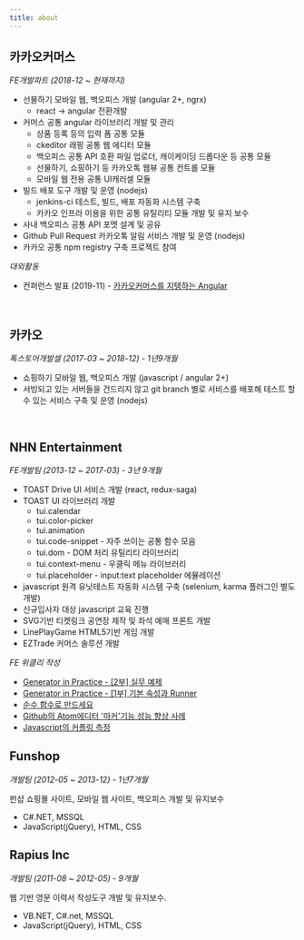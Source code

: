 ```yaml
---
title: about
---
```

## 카카오커머스

_FE개발파트 (2018-12 ~ 현재까지)_

- 선물하기 모바일 웹, 백오피스 개발 (angular 2+, ngrx)
  - react -> angular 전환개발
- 커머스 공통 angular 라이브러리 개발 및 관리
  - 상품 등록 등의 입력 폼 공통 모듈
  - ckeditor 래핑 공통 웹 에디터 모듈
  - 백오피스 공통 API 호환 파일 업로더, 캐이케이딩 드롭다운 등 공통 모듈
  - 선물하기, 쇼핑하기 등 카카오톡 웹뷰 공통 컨트롤 모듈
  - 모바일 웹 전용 공통 UI캐러셀 모듈
- 빌드 배포 도구 개발 및 운영 (nodejs)
  - jenkins-ci 테스트, 빌드, 배포 자동화 시스템 구축
  - 카카오 인프라 이용을 위한 공통 유틸리티 모듈 개발 및 유지 보수
- 사내 백오피스 공통 API 포멧 설계 및 공유
- Github Pull Request 카카오톡 알림 서비스 개발 및 운영 (nodejs)
- 카카오 공통 npm registry 구축 프로젝트 참여

_대외활동_

- 컨퍼런스 발표 (2019-11) - [카카오커머스를 지탱하는 Angular](https://tech.kakao.com/2019/11/27/kakao-commerce-frontend-angular/)

<br />

## 카카오

_톡스토어개발셀 (2017-03 ~ 2018-12) - 1년9개월_

- 쇼핑하기 모바일 웹, 백오피스 개발 (javascript / angular 2+)
- 서빙되고 있는 서버들을 건드리지 않고 git branch 별로 서비스를 배포해 테스트 할 수 있는 서비스 구축 및 운영 (nodejs)

<br />

## NHN Entertainment

_FE개발팀 (2013-12 ~ 2017-03) - 3년 9개월_

- TOAST Drive UI 서비스 개발 (react, redux-saga)
- TOAST UI 라이브러리 개발
  - tui.calendar
  - tui.color-picker
  - tui.animation
  - tui.code-snippet - 자주 쓰이는 공통 함수 모음
  - tui.dom - DOM 처리 유틸리티 라이브러리
  - tui.context-menu - 우클릭 메뉴 라이브러리
  - tui.placeholder - input:text placeholder 에뮬레이션
- javascript 원격 유닛테스트 자동화 시스템 구축 (selenium, karma 플러그인 별도 개발)
- 신규입사자 대상 javascript 교육 진행
- SVG기반 티켓링크 공연장 제작 및 좌석 예매 프론트 개발
- LinePlayGame HTML5기반 게임 개발
- EZTrade 커머스 솔루션 개발

_FE 위클리 작성_

- [Generator in Practice - [2부] 실무 예제](https://ui.toast.com/weekly-pick/ko_20160805)
- [Generator in Practice - [1부] 기본 속성과 Runner](https://ui.toast.com/weekly-pick/ko_20160729)
- [순수 함수로 만드세요](https://ui.toast.com/weekly-pick/ko_20160613)
- [Github의 Atom에디터 '마커'기능 성능 향상 사례](https://ui.toast.com/weekly-pick/ko_20151214)
- [Javascript의 커플링 측정](https://ui.toast.com/weekly-pick/ko_20150522/)

## Funshop

_개발팀 (2012-05 ~ 2013-12) - 1년7개월_

펀샵 쇼핑몰 사이트, 모바일 웹 사이트, 백오피스 개발 및 유지보수

- C#.NET, MSSQL
- JavaScript(jQuery), HTML, CSS

## Rapius Inc

_개발팀 (2011-08 ~ 2012-05) - 9개월_

웹 기반 영문 이력서 작성도구 개발 및 유지보수.

- VB.NET, C#.net, MSSQL
- JavaScript(jQuery), HTML, CSS
